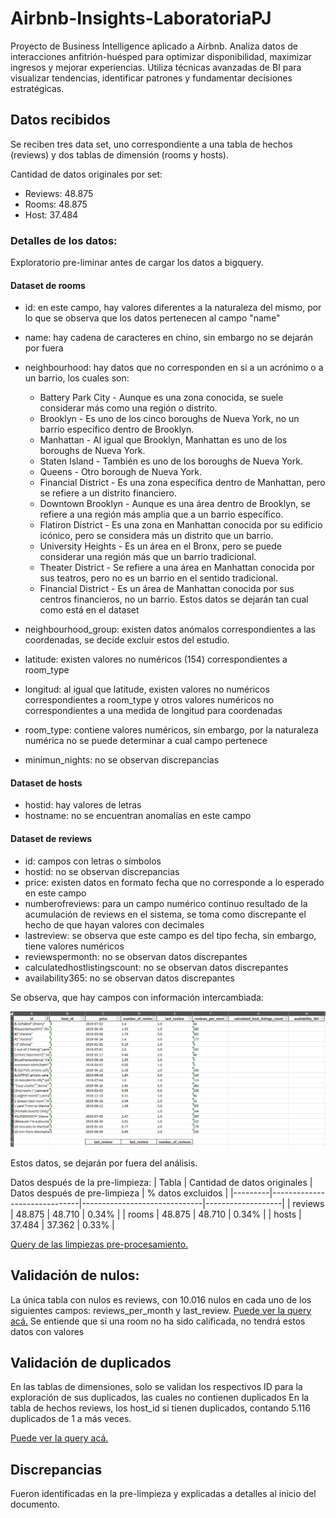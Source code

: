 # Airbnb-Insights-LaboratoriaPJ
Proyecto de Business Intelligence aplicado a Airbnb. Analiza datos de interacciones anfitrión-huésped para optimizar disponibilidad, maximizar ingresos y mejorar experiencias. Utiliza técnicas avanzadas de BI para visualizar tendencias, identificar patrones y fundamentar decisiones estratégicas.

## Datos recibidos
Se reciben tres data set, uno correspondiente a una tabla de hechos (reviews) y dos tablas de dimensión (rooms y hosts).

Cantidad de datos originales por set:
* Reviews: 48.875
* Rooms: 48.875 
* Host: 37.484

### Detalles de los datos:

Exploratorio pre-liminar antes de cargar los datos a bigquery.

#### Dataset de rooms

* id: en este campo, hay valores diferentes a la naturaleza del mismo, por lo que se observa que los datos pertenecen al campo "name"
* name: hay cadena de caracteres en chino, sin embargo no se dejarán por fuera
* neighbourhood: hay datos que no corresponden en si a un acrónimo o a un barrio, los cuales son:
  * Battery Park City - Aunque es una zona conocida, se suele considerar más como una región o distrito.
  * Brooklyn - Es uno de los cinco boroughs de Nueva York, no un barrio específico dentro de Brooklyn.
  * Manhattan - Al igual que Brooklyn, Manhattan es uno de los boroughs de Nueva York.
  * Staten Island - También es uno de los boroughs de Nueva York.
  * Queens - Otro borough de Nueva York.
  * Financial District - Es una zona específica dentro de Manhattan, pero se refiere a un distrito financiero.
  * Downtown Brooklyn - Aunque es una área dentro de Brooklyn, se refiere a una región más amplia que a un barrio específico.
  * Flatiron District - Es una zona en Manhattan conocida por su edificio icónico, pero se considera más un distrito que un barrio.
  * University Heights - Es un área en el Bronx, pero se puede considerar una región más que un barrio tradicional.
  * Theater District - Se refiere a una área en Manhattan conocida por sus teatros, pero no es un barrio en el sentido tradicional.
  * Financial District - Es un área de Manhattan conocida por sus centros financieros, no un barrio. 
    Estos datos se dejarán tan cual como está en el dataset

 * neighbourhood_group: existen datos anómalos correspondientes a las coordenadas, se decide excluir estos del estudio.
 * latitude: existen valores no numéricos (154) correspondientes a room_type
 * longitud: al igual que latitude, existen valores no numéricos correspondientes a room_type y otros valores numéricos no correspondientes a una medida de longitud para coordenadas
 * room_type: contiene valores numéricos, sin embargo, por la naturaleza numérica no se puede determinar a cual campo pertenece
 * minimun_nights: no se observan discrepancias


#### Dataset de hosts

* hostid: hay valores de letras
* hostname: no se encuentran anomalías en este campo

#### Dataset de reviews

* id: campos con letras o símbolos
* hostid: no se observan discrepancias
* price: existen datos en formato fecha que no corresponde a lo esperado en este campo
* numberofreviews: para un campo numérico continuo resultado de la acumulación de reviews en el sistema, se toma como discrepante el hecho de que hayan valores con decimales 
* lastreview: se observa que este campo es del tipo fecha, sin embargo, tiene valores numéricos
* reviewspermonth: no se observan datos discrepantes
* calculatedhostlistingscount: no se observan datos discrepantes
* availability365:  no se observan datos discrepantes

Se observa, que hay campos con información intercambiada:

![alt text](https://github.com/osirisberbesia/Airbnb-Insights-LaboratoriaPJ/blob/2277dd699141a79059ea4f6e3b063b090fdb7fc1/Img/image.png)

Estos datos, se dejarán por fuera del análisis.

Datos después de la pre-limpieza:
| Tabla | Cantidad de datos originales | Datos después de pre-limpieza | % datos excluidos |
|---------|------------------------------|------------------------------|-------------------|
| reviews | 48.875 |  48.710 | 0.34% |
| rooms |  48.875 | 48.710 | 0.34% |
| hosts | 37.484 | 37.362 | 0.33% |


[Query de las limpiezas pre-procesamiento. ](SQL/limpieza.sql)


## Validación de nulos:

La única tabla con nulos es reviews, con 10.016 nulos en cada uno de los siguientes campos: reviews_per_month y last_review.
[Puede ver la query acá.](SQL/nulos.sql)
Se entiende que si una room no ha sido calificada, no tendrá estos datos con valores

## Validación de duplicados

En las tablas de dimensiones, solo se validan los respectivos ID para la exploración de sus duplicados, las cuales no contienen duplicados
En la tabla de hechos reviews, los host_id si tienen duplicados, contando 5.116 duplicados de 1 a más veces.

[Puede ver la query acá.](SQL/duplicados.sql)


## Discrepancias

Fueron identificadas en la pre-limpieza y explicadas a detalles al inicio del documento.



